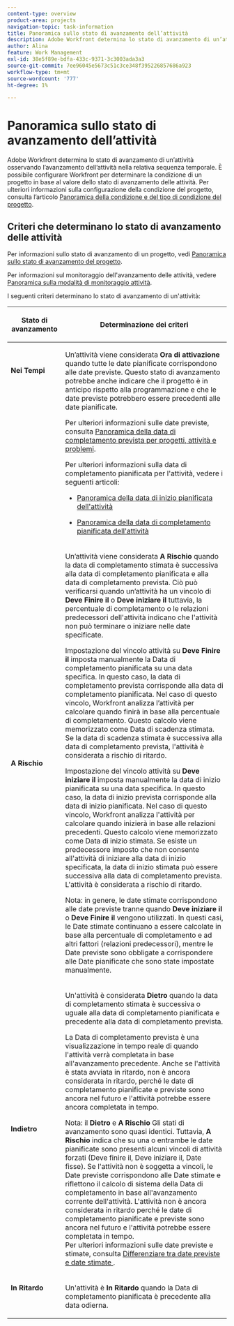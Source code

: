 ```yaml
---
content-type: overview
product-area: projects
navigation-topic: task-information
title: Panoramica sullo stato di avanzamento dell’attività
description: Adobe Workfront determina lo stato di avanzamento di un’attività osservando l’avanzamento dell’attività nella relativa sequenza temporale. È possibile configurare Workfront per determinare la condizione di un progetto in base al valore dello stato di avanzamento delle attività. Per ulteriori informazioni sulla configurazione della condizione del progetto, consulta l’articolo Panoramica della condizione e del tipo di condizione del progetto.
author: Alina
feature: Work Management
exl-id: 38e5f89e-bdfa-433c-9371-3c3003ada3a3
source-git-commit: 7ee96045e5673c51c3ce348f395226857686a923
workflow-type: tm+mt
source-wordcount: '777'
ht-degree: 1%

---
```


# Panoramica sullo stato di avanzamento dell’attività

Adobe Workfront determina lo stato di avanzamento di un’attività osservando l’avanzamento dell’attività nella relativa sequenza temporale. È possibile configurare Workfront per determinare la condizione di un progetto in base al valore dello stato di avanzamento delle attività. Per ulteriori informazioni sulla configurazione della condizione del progetto, consulta l’articolo [Panoramica della condizione e del tipo di condizione del progetto](../../../manage-work/projects/manage-projects/project-condition-and-condition-type.md).

## Criteri che determinano lo stato di avanzamento delle attività

Per informazioni sullo stato di avanzamento di un progetto, vedi [Panoramica sullo stato di avanzamento del progetto](../../../manage-work/projects/planning-a-project/project-progress-status.md).

Per informazioni sul monitoraggio dell&#39;avanzamento delle attività, vedere [Panoramica sulla modalità di monitoraggio attività](../../../manage-work/tasks/task-information/task-tracking-mode.md).

I seguenti criteri determinano lo stato di avanzamento di un&#39;attività:

<table> 
 <col> 
 <col> 
 <thead> 
  <tr> 
   <th> <p><strong>Stato di avanzamento</strong> </p> </th> 
   <th> <p><strong>Determinazione dei criteri</strong> </p> </th> 
  </tr> 
 </thead> 
 <tbody> 
  <tr valign="top"> 
   <td scope="col"> <p> </p> <p><strong>Nei Tempi</strong> </p> </td> 
   <td scope="col"> <p>Un’attività viene considerata <strong>Ora di attivazione</strong> quando tutte le date pianificate corrispondono alle date previste. Questo stato di avanzamento potrebbe anche indicare che il progetto è in anticipo rispetto alla programmazione e che le date previste potrebbero essere precedenti alle date pianificate.</p> <p>Per ulteriori informazioni sulle date previste, consulta <a href="../../../manage-work/projects/planning-a-project/project-projected-completion-date.md" class="MCXref xref">Panoramica della data di completamento prevista per progetti, attività e problemi</a>.</p> <p>Per ulteriori informazioni sulla data di completamento pianificata per l'attività, vedere i seguenti articoli:</p> 
    <ul> 
     <li> <p><a href="../../../manage-work/tasks/task-information/task-planned-start-date.md" class="MCXref xref">Panoramica della data di inizio pianificata dell'attività</a> </p> </li> 
     <li> <p><a href="../../../manage-work/tasks/task-information/task-planned-completion-date.md" class="MCXref xref">Panoramica della data di completamento pianificata dell'attività</a> </p> </li> 
    </ul> </td> 
  </tr> 
  <tr> 
   <td><p></p> <p><strong>A Rischio</strong> </p> </td> 
   <td><p>Un’attività viene considerata <strong>A Rischio</strong> quando la data di completamento stimata è successiva alla data di completamento pianificata e alla data di completamento prevista. Ciò può verificarsi quando un’attività ha un vincolo di <strong>Deve Finire il</strong> o <strong>Deve iniziare il</strong> tuttavia, la percentuale di completamento o le relazioni predecessori dell'attività indicano che l'attività non può terminare o iniziare nelle date specificate. </p><p> Impostazione del vincolo attività su <strong>Deve Finire il</strong> imposta manualmente la Data di completamento pianificata su una data specifica. In questo caso, la data di completamento prevista corrisponde alla data di completamento pianificata. Nel caso di questo vincolo, Workfront analizza l’attività per calcolare quando finirà in base alla percentuale di completamento. Questo calcolo viene memorizzato come Data di scadenza stimata. Se la data di scadenza stimata è successiva alla data di completamento prevista, l'attività è considerata a rischio di ritardo. </p> <p> Impostazione del vincolo attività su <strong>Deve iniziare il</strong> imposta manualmente la data di inizio pianificata su una data specifica. In questo caso, la data di inizio prevista corrisponde alla data di inizio pianificata. Nel caso di questo vincolo, Workfront analizza l'attività per calcolare quando inizierà in base alle relazioni precedenti. Questo calcolo viene memorizzato come Data di inizio stimata. Se esiste un predecessore imposto che non consente all'attività di iniziare alla data di inizio specificata, la data di inizio stimata può essere successiva alla data di completamento prevista. L'attività è considerata a rischio di ritardo. </p> <p>Nota: in genere, le date stimate corrispondono alle date previste tranne quando <strong>Deve iniziare il</strong> o <strong>Deve Finire il</strong> vengono utilizzati. In questi casi, le Date stimate continuano a essere calcolate in base alla percentuale di completamento e ad altri fattori (relazioni predecessori), mentre le Date previste sono obbligate a corrispondere alle Date pianificate che sono state impostate manualmente.</p> </td> 
  </tr> 
  <tr> 
   <td> <p><strong>Indietro</strong> </p> </td> 
   <td> <p>Un'attività è considerata <strong>Dietro</strong> quando la data di completamento stimata è successiva o uguale alla data di completamento pianificata e precedente alla data di completamento prevista.</p> <p>La Data di completamento prevista è una visualizzazione in tempo reale di quando l'attività verrà completata in base all'avanzamento precedente. Anche se l'attività è stata avviata in ritardo, non è ancora considerata in ritardo, perché le date di completamento pianificate e previste sono ancora nel futuro e l'attività potrebbe essere ancora completata in tempo.</p> <p>Nota: il <strong>Dietro</strong> e <strong>A Rischio</strong> Gli stati di avanzamento sono quasi identici. Tuttavia, <strong>A Rischio</strong> indica che su una o entrambe le date pianificate sono presenti alcuni vincoli di attività forzati (Deve finire il, Deve iniziare il, Date fisse). Se l'attività non è soggetta a vincoli, le Date previste corrispondono alle Date stimate e riflettono il calcolo di sistema della Data di completamento in base all'avanzamento corrente dell'attività. L'attività non è ancora considerata in ritardo perché le date di completamento pianificate e previste sono ancora nel futuro e l'attività potrebbe essere completata in tempo.<br>Per ulteriori informazioni sulle date previste e stimate, consulta <a href="../../../manage-work/tasks/task-information/differentiate-projected-estimated-dates.md" class="MCXref xref">Differenziare tra date previste e date stimate </a>.</p> </td> 
  </tr> 
  <tr valign="top"> 
   <td> <p><strong>In Ritardo</strong> </p> </td> 
   <td> <p>Un'attività è <strong>In Ritardo</strong> quando la Data di completamento pianificata è precedente alla data odierna.<br></p> </td> 
  </tr> 
 </tbody> 
</table>

<!--hiding this because some users find the images confusing, as they don't really show the dates mentioned in the descriptions above. Keep the pictures though, in case some users will complain that we hid them. 

## How task Progress Status updates over time

The different date types in our projects tell us how tasks are progressing over time:

* On Time

  ![](assets/on-time-progress-status-350x233.png)

* At Risk

  ![](assets/at-risk-progress-status-350x233.png)

* Behind

  ![](assets/behind-progress-status-350x233.png)

* Late

  ![](assets/late-progress-status-350x233.png)

-->